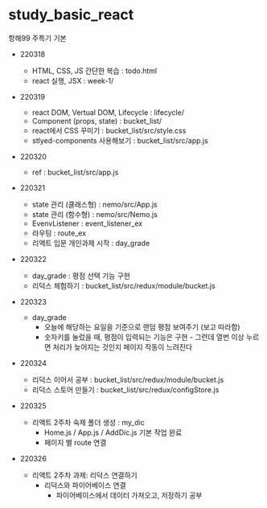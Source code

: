 # study_basic_react

항해99 주특기 기본

- 220318
  - HTML, CSS, JS 간단한 복습 : todo.html
  - react 실행, JSX : week-1/
  
- 220319
  - react DOM, Vertual DOM, Lifecycle : lifecycle/
  - Component (props, state) : bucket_list/
  - react에서 CSS 꾸미기 : bucket_list/src/style.css
  - stlyed-components 사용해보기 : bucket_list/src/app.js
  
- 220320
  - ref : bucket_list/src/app.js
  
- 220321
  - state 관리 (클래스형) : nemo/src/App.js
  - state 관리 (함수형) : nemo/src/Nemo.js
  - EvenvListener : event_listener_ex
  - 라우팅 : route_ex
  - 리액트 입문 개인과제 시작 : day_grade
  
- 220322
  - day_grade : 평점 선택 기능 구현
  - 리덕스 체험하기 : bucket_list/src/redux/module/bucket.js
  
- 220323
  - day_grade
    - 오늘에 해당하는 요일을 기준으로 랜덤 평점 보여주기 (보고 따라함)
    - 숫자키를 눌렀을 때, 평점이 입력되는 기능은 구현 - 그런데 열번 이상 누르면 처리가 늦어지는 것인지 페이지 작동이 느려진다
  
- 220324
  - 리덕스 이어서 공부 : bucket_list/src/redux/module/bucket.js
  - 리덕스 스토어 만들기 : bucket_list/src/redux/configStore.js

- 220325
  - 리액트 2주차 숙제 폴더 생성 : my_dic
    - Home.js / App.js / AddDic.js 기본 작업 완료
    - 페이지 별 route 연결
  
- 220326
  - 리액트 2주차 과제: 리덕스 연결하기
    - 리덕스와 파이어베이스 연결
      - 파이어베이스에서 데이터 가져오고, 저장하기 공부
